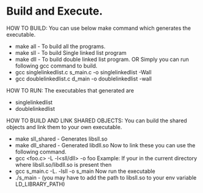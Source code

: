 # Build and Execute.
HOW TO BUILD:
You can use below make command which generates the executable.
  - make all - To build all the programs.
  - make sll - To build Single linked list program
  - make dll - To build double linked list program.
  OR
Simply you can run following gcc command to build.
  - gcc singlelinkedlist.c s_main.c -o singlelinkedlist -Wall
  - gcc doublelinkedlist.c d_main -o doublelinkedlist -wall

HOW TO RUN:
The executables that generated are
  - singlelinkedlist
  - doublelinkedlist 

HOW TO BUILD AND LINK SHARED OBJECTS:
You can build the shared objects and link them to your own executable.

  - make sll_shared - Generates libsll.so
  - make dll_shared - Generated libdll.so
Now to link these you can use the following command.
  - gcc <foo.c> -L<path to shared object> -l<sll/dll> -o foo
Example:
If your in the current directory where libsll.so/libdll.so is present then
  - gcc s_main.c -L. -lsll -o s_main
Now run the executable
  - ./s_main - (you may have to add the path to libsll.so to your env variable LD_LIBRARY_PATH)

